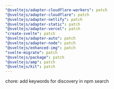 ```yaml
---
"@sveltejs/adapter-cloudflare-workers": patch
"@sveltejs/adapter-cloudflare": patch
"@sveltejs/adapter-netlify": patch
"@sveltejs/adapter-static": patch
"@sveltejs/adapter-vercel": patch
"create-svelte": patch
"@sveltejs/adapter-auto": patch
"@sveltejs/adapter-node": patch
"@sveltejs/enhanced-img": patch
"svelte-migrate": patch
"@sveltejs/package": patch
"@sveltejs/amp": patch
"@sveltejs/kit": patch
---
```


chore: add keywords for discovery in npm search
